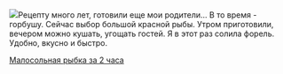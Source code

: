 <!--2025-05-24 16:03:49-->
<div class="yb">
  <div class="rss povarenok"><a href="https://www.povarenok.ru/recipes/show/182702/"><img src="https://www.povarenok.ru/data/cache/2025may/24/03/3177982_49071-640x480.jpg"></a>Рецепту много лет, готовили еще мои родители... В то время - горбушу. Сейчас выбор большой красной рыбы. Утром приготовили, вечером можно кушать, угощать гостей. Я в этот раз солила форель. Удобно, вкусно и быстро. <p class="titl"><a href="https://www.povarenok.ru/recipes/show/182702/">Малосольная рыбка за 2 часа</a></p></div>
</div>

